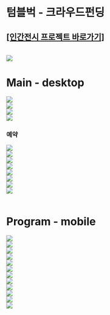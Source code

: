 <h1>텀블벅 - 크라우드펀딩</h1>
<h2><a href="https://tumblbug.com/projectoumtt?ref=%EA%B2%80%EC%83%89%2F%ED%82%A4%EC%9B%8C%EB%93%9C">[인간전시 프로젝트 바로가기]</a></h2>
<br />
<div><img src="https://github.com/jingom368/oumtt/assets/67932739/e0cdbe49-1fb8-4e92-8da0-098c6229e00a"></div>
<h1>Main - desktop</h1>
<div><img src="https://github.com/jingom368/oumtt/assets/67932739/b42a78b8-5026-40ab-a7a6-3de351373d56"></div>
<div><img src="https://github.com/jingom368/oumtt/assets/67932739/c819cfe0-ab64-4678-b83f-624f8b75a856"></div>
<div><img src="https://github.com/jingom368/oumtt/assets/67932739/48296d86-24f3-435c-9a9e-e1e3152ead15"></div>
<div><img src="https://github.com/jingom368/oumtt/assets/67932739/e14b08d6-9986-49a7-94df-f48cb9b39f31"></div>
<h3>예약</h3>
<div><img src="https://github.com/jingom368/oumtt/assets/67932739/eb0c3bdc-cb38-4daa-9e1d-8364b5ef0149"></div>
<div><img src="https://github.com/jingom368/oumtt/assets/67932739/fa96d0c8-2c6c-4971-9bd2-0172dc379988"></div>
<div><img src="https://github.com/jingom368/oumtt/assets/67932739/1b2df324-2578-4437-af5e-5231fa6fb0aa"></div>
<div><img src="https://github.com/jingom368/oumtt/assets/67932739/a89e366b-19eb-4925-a274-26c94c1da4c5"></div>
<div><img src="https://github.com/jingom368/oumtt/assets/67932739/9462fd70-6b7a-4625-a9ef-3fd3a8f1fa07"></div>
<div><img src="https://github.com/jingom368/oumtt/assets/67932739/b4df6d9b-06ec-4c0c-8e28-e7a6f93e0fd8"></div>
<div><img src="https://github.com/jingom368/oumtt/assets/67932739/ce2c3c9d-cad1-471c-85e8-121cc99265a1"></div>
<div><img src="https://github.com/jingom368/oumtt/assets/67932739/99a9a767-86cb-49e9-b590-3ca9bb46c6be"></div>

<br/>
<h1>Program - mobile</h1>

<div><img src="https://github.com/jingom368/oumtt/assets/67932739/bbbf3f41-a52b-4c75-b1a0-34280745cb8e" width:"50%" /></div>
<div><img src="https://github.com/jingom368/oumtt/assets/67932739/fad58478-c2e4-47ea-94b3-8f78704dca7f" /></div>
<div><img src="https://github.com/jingom368/oumtt/assets/67932739/345d11ee-6f6b-4a19-9173-84a98ce6d1a0" /></div>
<div><img src="https://github.com/jingom368/oumtt/assets/67932739/185fd568-5cd3-4ee9-865d-769151a5d376" /></div>
<div><img src="https://github.com/jingom368/oumtt/assets/67932739/d70db9eb-10ae-4764-b37c-9fbf7d0cf36a" /></div>
<div><img src="https://github.com/jingom368/oumtt/assets/67932739/772cc791-0435-48f2-9bc2-0424b5cebd52" /></div>

<div><img src="https://github.com/jingom368/oumtt/assets/67932739/999aa3bf-a32d-4ab4-88b9-ff2451243dbd"></div>
<div><img src="https://github.com/jingom368/oumtt/assets/67932739/6db12935-d19c-4ae1-b0d8-d6afb8cc46c9"></div> 
<div><img src="https://github.com/jingom368/oumtt/assets/67932739/8d46427e-d5e7-44de-96a8-616f27a49b51"></div> 
<div><img src="https://github.com/jingom368/oumtt/assets/67932739/f0544fa5-303a-4c39-a0c6-ed215810bfcb"></div>
<div><img src="https://github.com/jingom368/oumtt/assets/67932739/2c6d529d-0977-4877-a3e2-fbcaf84f7cf7"></div> 
<div><img src="https://github.com/jingom368/oumtt/assets/67932739/eb7ff4c1-704a-47fd-8794-422b1d94d9cf"></div>
